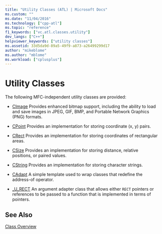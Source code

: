 ```yaml
---
title: "Utility Classes (ATL) | Microsoft Docs"
ms.custom: ""
ms.date: "11/04/2016"
ms.technology: ["cpp-atl"]
ms.topic: "reference"
f1_keywords: ["vc.atl.classes.utility"]
dev_langs: ["C++"]
helpviewer_keywords: ["utility classes"]
ms.assetid: 33d5da9d-89a5-49f9-a873-a26499299d17
author: "mikeblome"
ms.author: "mblome"
ms.workload: ["cplusplus"]
---
```

# Utility Classes
The following MFC-independent utility classes are provided:  
  
-   [CImage](../atl-mfc-shared/reference/cimage-class.md) Provides enhanced bitmap support, including the ability to load and save images in JPEG, GIF, BMP, and Portable Network Graphics (PNG) formats.  
  
-   [CPoint](../atl-mfc-shared/reference/cpoint-class.md) Provides an implementation for storing coordinate (x, y) pairs.  
  
-   [CRect](../atl-mfc-shared/reference/crect-class.md) Provides an implementation for storing coordinates of rectangular areas.  
  
-   [CSize](../atl-mfc-shared/reference/csize-class.md) Provides an implementation for storing distance, relative positions, or paired values.  
  
-   [CString](../atl-mfc-shared/reference/cstringt-class.md) Provides an implementation for storing character strings.  
  
-   [CAdapt](../atl/reference/cadapt-class.md) A simple template used to wrap classes that redefine the address-of operator.  
  
-   [_U_RECT](../atl/reference/u-rect-class.md) An argument adapter class that allows either `RECT` pointers or references to be passed to a function that is implemented in terms of pointers.  
  
## See Also  
 [Class Overview](../atl/atl-class-overview.md)

